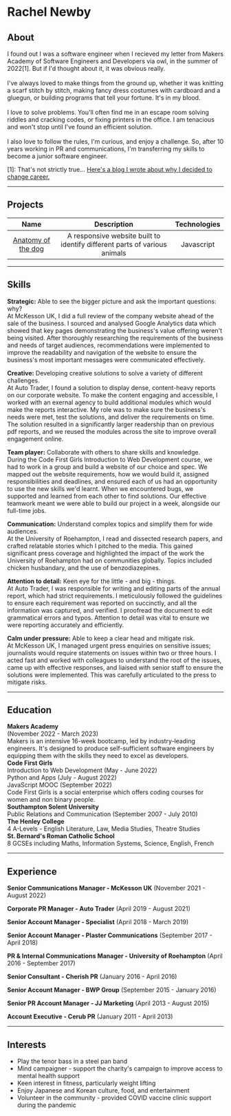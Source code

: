 # Rachel Newby

## About

I found out I was a software engineer when I recieved my letter from Makers Academy of Software Engineers and Developers via owl, in the summer of 2022[1]. But if I'd thought about it, it was obvious really.
<br>
<br>
I've always loved to make things from the ground up, whether it was knitting a scarf stitch by stitch, making fancy dress costumes with cardboard and a gluegun, or building programs that tell your fortune. It's in my blood. 
<br>
<br>
I love to solve problems. You'll often find me in an escape room solving riddles and cracking codes, or fixing printers in the office. I am tenacious and won't stop until I've found an efficient solution.
<br>
<br>
I also love to follow the rules, I'm curious, and enjoy a challenge. So, after 10 years working in PR and communications, I'm transferring my skills to become a junior software engineer. 


[1]: That's not strictly true... [Here's a blog I wrote about why I decided to change career.](https://medium.com/@rachelnewby/im-becoming-a-software-engineer-here-s-why-cdf9c4475d28)

---------------------------------------------
## Projects

| Name                 | Description                                                               | Technologies        |
|:--------------------:|:-------------------------------------------------------------------------:|:-------------------:|
|[Anatomy of the dog](https://github.com/rachelnewby/cfg-anatomy-of-the-dog-project.git)| A responsive website built to identify different parts of various animals | Javascript          |

--------------------------------------------
## Skills

**Strategic:** Able to see the bigger picture and ask the important questions: why?<br>
At McKesson UK, I did a full review of the company website ahead of the sale of the business. I sourced and analysed Google Analytics data which showed that key pages demonstrating the business's value offering weren't being visited. After thoroughly researching the requirements of the business and needs of target audiences, recommendations were implemented to improve the readability and navigation of the website to ensure the business's most important messages were communicated effectively. 

**Creative:** Developing creative solutions to solve a variety of different challenges.<br>
At Auto Trader, I found a solution to display dense, content-heavy reports on our corporate website. To make the content engaging and accessible, I worked with an exernal agency to build additional modules which would make the reports interactive. My role was to make sure the business's needs were met, test the solutions, and deliver the requirements on time. The solution resulted in a significantly larger readership than on previous pdf reports, and we reused the modules across the site to improve overall engagement online. 

**Team player:** Collaborate with others to share skills and knowledge.<br>
During the Code First Girls Introduction to Web Development course, we had to work in a group and build a website of our choice and spec. We mapped out the website requirements, how we would build it, assigned responsibilities and deadlines, and ensured each of us had an opportunity to use the new skills we'd learnt. When we encountered bugs, we supported and learned from each other to find solutions. Our effective teamwork meant we were able to build our project in a week, alongside our full-time jobs. 

**Communication:** Understand complex topics and simplify them for wide audiences.<br> 
At the University of Roehampton, I read and dissected research papers, and crafted relatable stories which I pitched to the media. This gained significant press coverage and highlighted the impact of the work the University of Roehampton had on communities globally. Topics included chicken husbandary, and the use of benzodiazepines. 

**Attention to detail:** Keen eye for the little - and big - things.<br>
At Auto Trader, I was responsible for writing and editing parts of the annual report, which had strict requirements. I meticulously followed the guidelines to ensure each requirement was reported on succinctly, and all the information was captured, and verified. I proofread the document to edit grammatical errors and typos. Attention to detail was vital to ensure we were reporting accurately and efficiently. 

**Calm under pressure:** Able to keep a clear head and mitigate risk.<br>
At McKesson UK, I managed urgent press enquiries on sensitive issues; journalists would require statements on issues within two or three hours. I acted fast and worked with colleagues to understand the root of the issues, came up with effective responses, and liaised with senior staff to ensure the solutions were implemented. This was carefully articulated to the press to mitigate risks. 


--------------------------------------------
## Education

**Makers Academy** <br>
(November 2022 - March 2023)<br>
Makers is an intensive 16-week bootcamp, led by industry-leading engineers. It's designed to produce self-sufficient software engineers by equipping them with the skills they need to excel as developers. 
<br>
**Code First Girls** <br>
Introduction to Web Development (May - June 2022)<br>
Python and Apps (July - August 2022)<br>
JavaScript MOOC (September 2022)<br>
Code First Girls is a social enterprise which offers coding courses for women and non binary people. 
<br>
**Southampton Solent University**<br>
Public Relations and Communication (September 2007 - July 2010)
<br>
**The Henley College**<br>
4 A-Levels - English Literature, Law, Media Studies, Theatre Studies
<br>
**St. Bernard's Roman Catholic School**<br>
8 GCSEs including Maths, Information Systems, Science, English, French

--------------------------------------------
## Experience

**Senior Communications Manager - McKesson UK**
(November 2021 - August 2022)

**Corporate PR Manager - Auto Trader**
(April 2019 - August 2021)

**Senior Account Manager - Specialist**
(April 2018 - March 2019)

**Senior Account Manager - Plaster Communications**
(September 2017 - April 2018)

**PR & Internal Communications Manager - University of Roehampton**
(April 2016 - September 2017)

**Senior Consultant - Cherish PR**
(January 2016 - April 2016)

**Senior Account Manager - BWP Group**
(September 2015 - January 2016)

**Senior PR Account Manager - JJ Marketing**
(April 2013 - August 2015)

**Account Executive - Cerub PR**
(January 2011 - April 2013)

--------------------------------------------
## Interests

* Play the tenor bass in a steel pan band
* Mind campaigner - support the charity's campaign to improve access to mental health support
* Keen interest in fitness, particularly weight lifting
* Enjoy Japanese and Korean culture, food, and entertainment
* Volunteer in the community - provided COVID vaccine clinic support during the pandemic 
